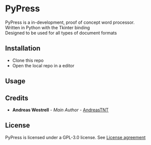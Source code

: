 <!-- PyPress Readme WIP --> 

# PyPress

PyPress is a in-development, proof of concept word processor. \
Written in Python with the Tkinter binding \
Designed to be used for all types of document formats

## Installation
* Clone this repo
* Open the local repo in a editor
## Usage
## Credits
* **Andreas Westrell** - *Main Author* - [AndreasTNT](https://github.com/AndreasTNT)
## License
PyPress is licensed under a GPL-3.0 license. 
See [License agreement](license)  

